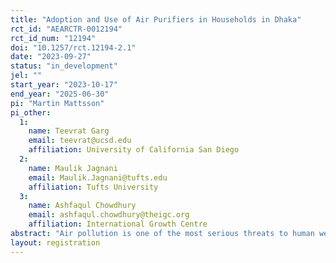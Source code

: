 ```yaml
---
title: "Adoption and Use of Air Purifiers in Households in Dhaka"
rct_id: "AEARCTR-0012194"
rct_id_num: "12194"
doi: "10.1257/rct.12194-2.1"
date: "2023-09-27"
status: "in_development"
jel: ""
start_year: "2023-10-17"
end_year: "2025-06-30"
pi: "Martin Mattsson"
pi_other:
  1:
    name: Teevrat Garg
    email: teevrat@ucsd.edu
    affiliation: University of California San Diego
  2:
    name: Maulik Jagnani
    email: Maulik.Jagnani@tufts.edu
    affiliation: Tufts University
  3:
    name: Ashfaqul Chowdhury
    email: ashfaqul.chowdhury@theigc.org
    affiliation: International Growth Centre
abstract: "Air pollution is one of the most serious threats to human well-being globally and especially in urban South Asia. As air pollution levels remain high in many cities, it is important to understand what defensive investments households can make in order to reduce the damage caused by air pollution. Indoor air purifiers are one of the most widely used and promising private defensive investments to reduce air pollution’s negative impacts. However, evidence of their effects is limited and usage remains low in low- and middle-income countries where air pollution is the highest. We propose to conduct an RCT on air purifiers in households in Dhaka, Bangladesh. The project has three main objectives. First, to understand how different framings of the air pollution problem lead to different levels of interest in taking action to protect oneself and one’s family. Second, to understand the current willingness to pay for air purifiers, how it can be brought closer to market prices,as well as what determines the usage among those owning an air purifier. Third, to estimate the effects of air purifiers on health, labor supply, income, and cognition."
layout: registration
---
```


